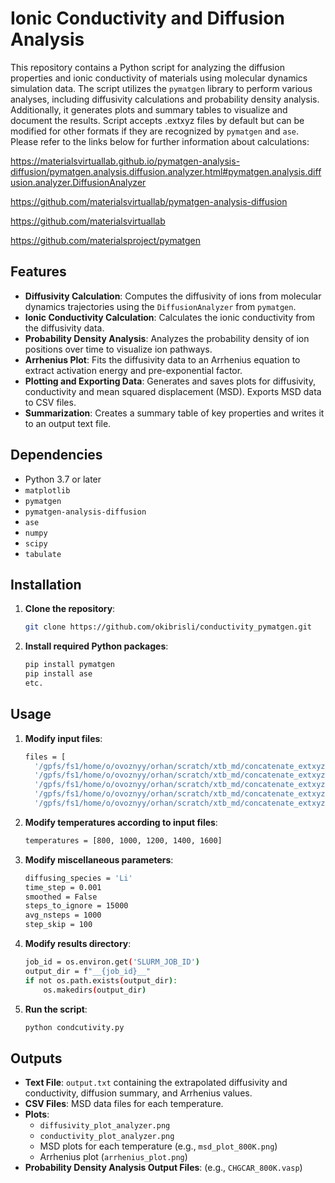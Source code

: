 # Ionic Conductivity and Diffusion Analysis

This repository contains a Python script for analyzing the diffusion properties and ionic conductivity of materials using molecular dynamics simulation data. The script utilizes the `pymatgen` library to perform various analyses, including diffusivity calculations and probability density analysis. Additionally, it generates plots and summary tables to visualize and document the results. Script accepts .extxyz files by default but can be modified for other formats if they are recognized by `pymatgen` and `ase`. Please refer to the links below for further information about calculations:

https://materialsvirtuallab.github.io/pymatgen-analysis-diffusion/pymatgen.analysis.diffusion.analyzer.html#pymatgen.analysis.diffusion.analyzer.DiffusionAnalyzer

https://github.com/materialsvirtuallab/pymatgen-analysis-diffusion

https://github.com/materialsvirtuallab

https://github.com/materialsproject/pymatgen
## Features

- **Diffusivity Calculation**: Computes the diffusivity of ions from molecular dynamics trajectories using the `DiffusionAnalyzer` from `pymatgen`. 
- **Ionic Conductivity Calculation**: Calculates the ionic conductivity from the diffusivity data.
- **Probability Density Analysis**: Analyzes the probability density of ion positions over time to visualize ion pathways.
- **Arrhenius Plot**: Fits the diffusivity data to an Arrhenius equation to extract activation energy and pre-exponential factor.
- **Plotting and Exporting Data**: Generates and saves plots for diffusivity, conductivity and mean squared displacement (MSD). Exports MSD data to CSV files.
- **Summarization**: Creates a summary table of key properties and writes it to an output text file.

## Dependencies

- Python 3.7 or later
- `matplotlib`
- `pymatgen`
- `pymatgen-analysis-diffusion`
- `ase`
- `numpy`
- `scipy`
- `tabulate`

## Installation

1. **Clone the repository**:
   ```bash
   git clone https://github.com/okibrisli/conductivity_pymatgen.git
   
2. **Install required Python packages**:
   ```bash
   pip install pymatgen
   pip install ase
   etc.
## Usage
1. **Modify input files**:
   ```bash
   files = [
     '/gpfs/fs1/home/o/ovoznyy/orhan/scratch/xtb_md/concatenate_extxyz/L4_800_final.extxyz',
     '/gpfs/fs1/home/o/ovoznyy/orhan/scratch/xtb_md/concatenate_extxyz/M4_1000_final.extxyz',
     '/gpfs/fs1/home/o/ovoznyy/orhan/scratch/xtb_md/concatenate_extxyz/N4_1200_final.extxyz',
     '/gpfs/fs1/home/o/ovoznyy/orhan/scratch/xtb_md/concatenate_extxyz/O4_1400_final.extxyz',
     '/gpfs/fs1/home/o/ovoznyy/orhan/scratch/xtb_md/concatenate_extxyz/P4_1600_final.extxyz',]

2. **Modify temperatures according to input files**:
   ```bash
   temperatures = [800, 1000, 1200, 1400, 1600] 
3. **Modify miscellaneous parameters**:
   ```bash
   diffusing_species = 'Li'
   time_step = 0.001
   smoothed = False
   steps_to_ignore = 15000
   avg_nsteps = 1000
   step_skip = 100
4. **Modify results directory**:
   ```bash
   job_id = os.environ.get('SLURM_JOB_ID')
   output_dir = f"__{job_id}__"
   if not os.path.exists(output_dir):
       os.makedirs(output_dir)
5. **Run the script**:
   ```bash
   python condcutivity.py

## Outputs

- **Text File**: `output.txt` containing the extrapolated diffusivity and conductivity, diffusion summary, and Arrhenius values.
- **CSV Files**: MSD data files for each temperature.
- **Plots**:
  - `diffusivity_plot_analyzer.png`
  - `conductivity_plot_analyzer.png`
  - MSD plots for each temperature (e.g., `msd_plot_800K.png`)
  - Arrhenius plot (`arrhenius_plot.png`)
- **Probability Density Analysis Output Files**: (e.g., `CHGCAR_800K.vasp`)
   